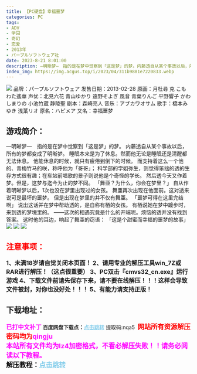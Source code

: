 ```yaml
---
title: 【PC硬盘】幸福噩梦
categories: PC
tags:
- ADV
- 学园
- 奇幻
- 恋爱
- 2013年
- パープルソフトウェア社
date: 2023-8-21 8:01:00
description: ―明晰梦―　指的是在梦中觉察到「这是梦」的梦。内藤透自从某个事故以后，所有的梦都变成了明晰梦。睡眠本来是为了休息。然而他无论是睡眠还是清醒都无法休息。他能休息的时候，就只有疲倦到倒下的时候。而支持着这么一个他的、青梅竹马的咲，称呼他为「哥哥」；科学部的学姐弥生，则觉得笨拙的透的生存方式很有趣；在车站前唱歌的景子则说他是个奇怪的学长。然后透今天又作着梦。但是，这梦与迄今为止的梦不同。「舞亜？为什么，你会在梦里？」
index_img: https://img.acgus.top/i/2023/04/311b9881e7220833.webp
---
```

![](https://img.acgus.top/i/2023/04/311b9881e7220833.webp)
品牌：パープルソフトウェア
发售日期：2013-02-28
原画：月杜尋 克 こもわた遙華
声优：北見六花 青山ゆかり 遠野そよぎ 風音 青葉りんご 平野響子 かわしまりの 小池竹蔵 静陵聖
剧本：森崎亮人
音乐：アブカワオサム
歌手：橋本みゆき 浅葉リオ
原名：ハピメア
又名：幸福噩梦

## 游戏简介：
―明晰梦―　指的是在梦中觉察到「这是梦」的梦。
内藤透自从某个事故以后，所有的梦都变成了明晰梦。
睡眠本来是为了休息。然而他无论是睡眠还是清醒都无法休息。
他能休息的时候，就只有疲倦到倒下的时候。
而支持着这么一个他的、青梅竹马的咲，称呼他为「哥哥」；
科学部的学姐弥生，则觉得笨拙的透的生存方式很有趣；在车站前唱歌的景子则说他是个奇怪的学长。
然后透今天又作着梦。但是，这梦与迄今为止的梦不同。
「舞亜？为什么，你会在梦里？」
自从作着明晰梦以后，1次也没在梦里出现过的女孩。
舞亜再次出现在他面前。这对透来说可是最坏的噩梦。
但是出现在梦里的并不仅有舞亜。
「噩梦可得在这里完结啊」
说出这话并在梦中帮助透的，是自称有栖的女孩。
有栖说她在梦中踱步时，来到透的梦境里的。
——这次的相遇究竟是什么的开端呢。烦恼的透并没有找到答案。
这时他的耳边，响起了舞亜的窃语：
「这是个甜蜜而幸福的噩梦的故事」
![](https://img.acgus.top/i/2023/04/e6842db010220847.webp)
![](https://img.acgus.top/i/2023/04/3a94d9837f220842.webp)
![](https://img.acgus.top/i/2023/04/848ebc9456220838.webp)





## <font color=#FF0000 >注意事项：</font>
<font size=3><b>1、未满18岁请自觉关闭本页面！
2、请用专业的解压工具win_7Z或RAR进行解压！（这点很重要）
3、PC双击『cmvs32_cn.exe』运行游戏
4、下载文件前请先保存下来，请不要在线解压！！！这样会导致文件被封，对你也没好处！！！
5、有能力请支持正版！</b></font>

## 下载地址：
<font color=#FF00FF size=3><b>已打中文补丁</b></font>
<b>百度网盘下载点：</b><a href="https://pan.baidu.com/s/1n-qD10GE59IFsRQmPxD0WA?pwd=nqa5" style="color: #87CEEB;"><b>点击跳转</b></a> 提取码:nqa5
<a style="padding: 0" href="https://post.qingju.org/AD/"><img style="max-width:100%" src="https://img.acgus.top/i/2024/07/478f689b8021d8d499ab43d21acf137a.gif" alt=""></a>
<b><font color=#FF0000 size=4>网站所有资源解压密码均为</b></font><b><font color=#FF00FF size=4>qingju</font><font color=#FF0000 ></font></b><br><b><font color=#FF00FF size=4>本站所有文件均为lz4加密格式，不看必解压失败！！请务必阅读以下教程。</b></font><br><b><font color=#000 size=4>解压教程：</b><a href="https://post.qingju.org/tutorial/000/" style="color: #87CEEB;"><b>点击跳转</b></a>